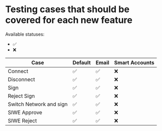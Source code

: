 # Testing cases that should be covered for each new feature

Available statuses:

- :white_check_mark:
- :x:

| Case                    | Default            | Email              | Smart Accounts |
| ----------------------- | ------------------ | ------------------ | -------------- |
| Connect                 | :white_check_mark: | :white_check_mark: | :x:            |
| Disconnect              | :white_check_mark: | :white_check_mark: | :x:            |
| Sign                    | :white_check_mark: | :white_check_mark: | :x:            |
| Reject Sign             | :white_check_mark: | :white_check_mark: | :x:            |
| Switch Network and sign | :white_check_mark: | :white_check_mark: | :x:            |
| SIWE Approve            | :white_check_mark: | :white_check_mark: | :x:            |
| SIWE Reject             | :white_check_mark: | :white_check_mark: | :x:            |
